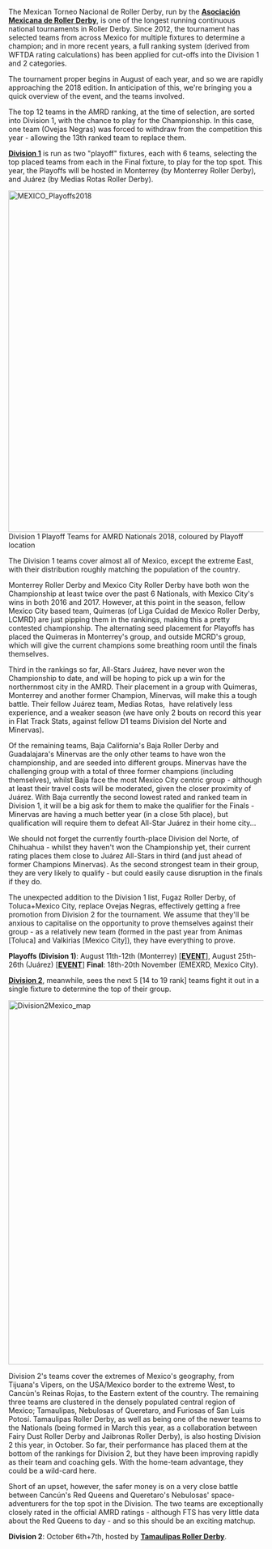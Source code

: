 <html><body><p>The Mexican Torneo Nacional de Roller Derby, run by the <a href="https://www.facebook.com/AsociacionMexicanaDeRollerDerby/"><strong>Asociación Mexicana de Roller Derby</strong></a>, is one of the longest running continuous national tournaments in Roller Derby. Since 2012, the tournament has selected teams from across Mexico for multiple fixtures to determine a champion; and in more recent years, a full ranking system (derived from WFTDA rating calculations) has been applied for cut-offs into the Division 1 and 2 categories.

The tournament proper begins in August of each year, and so we are rapidly approaching the 2018 edition. In anticipation of this, we're bringing you a quick overview of the event, and the teams involved.

The top 12 teams in the AMRD ranking, at the time of selection, are sorted into Division 1, with the chance to play for the Championship. In this case, one team (Ovejas Negras) was forced to withdraw from the competition this year - allowing the 13th ranked team to replace them.

<span style="text-decoration:underline;"><strong>Division 1</strong></span> is run as two "playoff" fixtures, each with 6 teams, selecting the top placed teams from each in the Final fixture, to play for the top spot. This year, the Playoffs will be hosted in Monterrey (by Monterrey Roller Derby), and Juárez (by Medias Rotas Roller Derby).

<img class=" size-full wp-image-26947 aligncenter" src="/2018/06/mexico_playoffs20181.png" alt="MEXICO_Playoffs2018" width="900" height="675"> Division 1 Playoff Teams for AMRD Nationals 2018, coloured by Playoff location

The Division 1 teams cover almost all of Mexico, except the extreme East, with their distribution roughly matching the population of the country.

Monterrey Roller Derby and Mexico City Roller Derby have both won the Championship at least twice over the past 6 Nationals, with Mexico City's wins in both 2016 and 2017. However, at this point in the season, fellow Mexico City based team, Quimeras (of Liga Cuidad de Mexico Roller Derby, LCMRD) are just pipping them in the rankings, making this a pretty contested championship. The alternating seed placement for Playoffs has placed the Quimeras in Monterrey's group, and outside MCRD's group, which will give the current champions some breathing room until the finals themselves.

Third in the rankings so far, All-Stars Juárez, have never won the Championship to date, and will be hoping to pick up a win for the northernmost city in the AMRD. Their placement in a group with Quimeras, Monterrey and another former Champion, Minervas, will make this a tough battle. Their fellow Juárez team, Medias Rotas,  have relatively less experience, and a weaker season (we have only 2 bouts on record this year in Flat Track Stats, against fellow D1 teams Division del Norte and Minervas).

Of the remaining teams, Baja California's Baja Roller Derby and Guadalajara's Minervas are the only other teams to have won the championship, and are seeded into different groups. Minervas have the challenging group with a total of three former champions (including themselves), whilst Baja face the most Mexico City centric group - although at least their travel costs will be moderated, given the closer proximity of Juárez. With Baja currently the second lowest rated and ranked team in Division 1, it will be a big ask for them to make the qualifier for the Finals - Minervas are having a much better year (in a close 5th place), but qualification will require them to defeat All-Star Juárez in their home city...

We should not forget the currently fourth-place Division del Norte, of Chihuahua - whilst they haven't won the Championship yet, their current rating places them close to Juárez All-Stars in third (and just ahead of former Champions Minervas). As the second strongest team in their group, they are very likely to qualify - but could easily cause disruption in the finals if they do.

The unexpected addition to the Division 1 list, Fugaz Roller Derby, of Toluca+Mexico City, replace Ovejas Negras, effectively getting a free promotion from Division 2 for the tournament. We assume that they'll be anxious to capitalise on the opportunity to prove themselves against their group - as a relatively new team (formed in the past year from Animas [Toluca] and Valkirias [Mexico City]), they have everything to prove.

<strong>Playoffs (Division 1)</strong>: August 11th-12th (Monterrey) [<a href="https://www.facebook.com/events/1713274988787386/"><strong>EVENT</strong></a>], August 25th-26th (Juárez) [<a href="https://www.facebook.com/events/630219864011209/"><strong>EVENT</strong></a>]
<strong>Final</strong>: 18th-20th November (EMEXRD, Mexico City).

<span style="text-decoration:underline;"><strong>Division 2</strong></span>, meanwhile, sees the next 5 [14 to 19 rank] teams fight it out in a single fixture to determine the top of their group.

<img class=" size-full wp-image-26991 aligncenter" src="/2018/07/division2mexico_map1.png" alt="Division2Mexico_map" width="960" height="720">

Division 2's teams cover the extremes of Mexico's geography, from Tijuana's Vipers, on the USA/Mexico border to the extreme West, to Cancùn's Reinas Rojas, to the Eastern extent of the country. The remaining three teams are clustered in the densely populated central region of Mexico; Tamaulipas, Nebulosas of Queretaro, and Furiosas of San Luis Potosí.
Tamaulipas Roller Derby, as well as being one of the newer teams to the Nationals (being formed in March this year, as a collaboration between Fairy Dust Roller Derby and Jaibronas Roller Derby), is also hosting Division 2 this year, in October. So far, their performance has placed them at the bottom of the rankings for Division 2, but they have been improving rapidly as their team and coaching gels. With the home-team advantage, they could be a wild-card here.

Short of an upset, however, the safer money is on a very close battle between Cancún's Red Queens and Queretaro's Nebulosas' space-adventurers for the top spot in the Division. The two teams are exceptionally closely rated in the official AMRD ratings - although FTS has very little data about the Red Queens to day - and so this should be an exciting matchup.

<strong>Division 2</strong>: October 6th+7th, hosted by <a href="https://www.facebook.com/TamaulipasRollerDerby/"><strong>Tamaulipas Roller Derby</strong></a>.

 </p></body></html>

